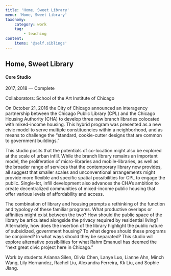 ```yaml
---
title: 'Home, Sweet Library'
menu: 'Home, Sweet Library'
taxonomy:
    category: work
    tag:
        - teaching
content:
    items: '@self.siblings'
---
```


## Home, Sweet Library
#### Core Studio

<span class="textcolor">2017, 2018 — Complete</span>

Collaborators: School of the Art Institute of Chicago

On October 21, 2016 the City of Chicago announced an interagency partnership between the Chicago Public Library (CPL) and the Chicago Housing Authority (CHA) to develop three new branch libraries colocated with mixed-income housing. This hybrid program was presented as a new civic model to serve multiple constituencies within a neighborhood, and as means to challenge the “standard, cookie-cutter designs that are common to government buildings.” 

This studio posits that the potentials of co-location might also be explored at the scale of urban infill. While the branch library remains an important model, the proliferation of micro-libraries and mobile-libraries, as well as the broader range of services that the contemporary library now provides, all suggest that smaller scales and unconventional arrangements might provide more flexible and specific spatial possibilities for CPL to engage the public. Single-lot, infill development also advances the CHA’s ambition to create decentralized communities of mixed-income public housing that offer various levels of affordability and access. 

The combination of library and housing prompts a rethinking of the function and typology of these familiar programs. What productive overlaps or affinities might exist between the two? How should the public space of the library be articulated alongside the privacy required by residential living? Alternately, how does the insertion of the library highlight the public nature of subsidized, government housing? To what degree should these programs be conjoined? In what ways should they be separated? This studio will explore alternative possibilities for what Rahm Emanuel has deemed the “next great civic project here in Chicago.”

Work by students Arianna Silen, Olivia Chen, Lanye Luo, Lianne Ahn, Minch Wang, Lily Hernandez, Rachel Liu, Alexandra Ferreira, Kk Liu, and Sophie Jiang.